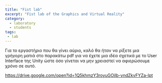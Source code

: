 ```yaml
---
title: "Fist lab"
excerpt: "Fist lab of the Graphics and Virtual Reality"
category:
  - laboratory
  - students
tags:
 - lab
---
```

Για το εργαστήριο που θα γίνει αύριο, καλό θα ήταν να ρίξετε μια γρήγορη ματιά στο παρακάτω pdf για να έχετε μια ιδέα σχετικά με το 
User Interface της Unity ώστε όσο γίνεται να μην χρειαστεί να αφιερώσουμε χρόνο σε αυτό.

https://drive.google.com/open?id=1Q5khmzY3royuGOilb-vndZkvFYZa-lpt
